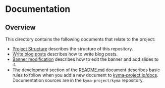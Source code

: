 # Documentation

## Overview

This directory contains the following documents that relate to the project:

- [Project Structure](./project-structure.md) describes the structure of this repository.
- [Write blog posts](./write-blog-posts.md) describes how to write blog posts.
- [Banner modification](./banner-modification.md) describes how to edit the banner and add slides to it.
- The development section of the [README.md](https://github.com/kyma-project/kyma/blob/master/docs/README.md#development) document describes basic rules to follow when you add a new document to [kyma-project.io/docs](https://kyma-project.io/docs#). Documentation sources are in the `kyma-project/kyma` repository.
